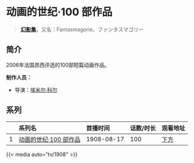 # 动画的世纪·100 部作品


> <u>**[幻影集](http://bgm.tv/subject/80198)**</u>，又名：Fantasmagorie、ファンタスマゴリー

## 简介


2006年法国昂西评选的100部短篇动画作品。

**制作人员：**
- 导演：[埃米尔·科尔](http://bgm.tv/person/33229)



## 系列

|     |   系列名   |   首播时间  | 话数/时长  | 观看地址 |
|:---  |:------    |:----      |:---       |:---  |
| 1 |[动画的世纪·100 部作品](https://bgm.tv/subject/80198)| 1908-08-17 | 100 | [下方](#id-1)  |


{{< media auto="tv/1908" >}}

